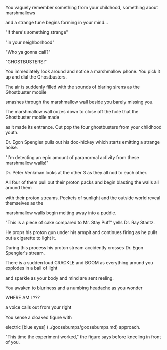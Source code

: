 You vaguely remember something from your childhood, something about marshmallows

and a strange tune begins forming in your mind...

"If there's something strange"

"in your neighborhood"

"Who ya gonna call?"

"GHOSTBUSTERS!"

You immediately look around and notice a marshmallow phone.  You pick it up and dial the Ghostbusters.

The air is suddenly filled with the sounds of blaring sirens as the Ghostbuster mobile

smashes through the marshmallow wall beside you barely missing you.

The marshmallow wall oozes down to close off the  hole that the Ghostbuster mobile made

as it made its entrance.  Out pop the four ghostbusters from your childhood youth.

Dr. Egon Spengler pulls out his doo-hickey which starts emitting a strange noise.

"I'm detecting an epic amount of paranormal activity from these marshmallow walls!"

Dr. Peter Venkman looks at the other 3 as they all nod to each other.

All four of them pull out their proton packs and begin blasting the walls all around them

with their proton streams.  Pockets of sunlight and the outside world reveal themselves as the

marshmallow walls begin melting away into a puddle.

"This is a piece of cake compared to Mr. Stay Puff" yells Dr. Ray Stantz.

He props his proton gun under his armpit and continues firing as he pulls out a cigarette to light it.

During this process his proton stream accidently crosses Dr. Egon Spengler's stream.

There is a sudden loud CRACKLE and BOOM as everything around you explodes in a ball of light

and sparkle as your body and mind are sent reeling.

You awaken to bluriness and a numbing headache as you wonder

WHERE AM I ???

a voice calls out from your right

You sense a cloaked figure with

electric [blue eyes] (../goosebumps/goosebumps.md) approach.

"This time the experiment worked," the figure says before kneeling in front of you.




